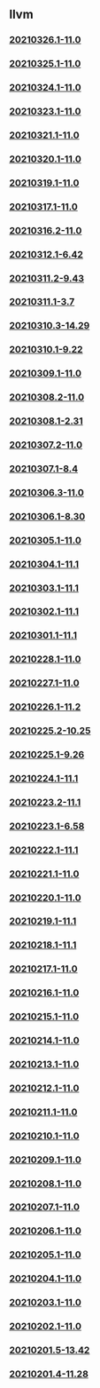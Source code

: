## llvm

### [20210326.1-11.0](20210326.1-11.0/index.html)
### [20210325.1-11.0](20210325.1-11.0/index.html)
### [20210324.1-11.0](20210324.1-11.0/index.html)
### [20210323.1-11.0](20210323.1-11.0/index.html)
### [20210321.1-11.0](20210321.1-11.0/index.html)
### [20210320.1-11.0](20210320.1-11.0/index.html)
### [20210319.1-11.0](20210319.1-11.0/index.html)
### [20210317.1-11.0](20210317.1-11.0/index.html)
### [20210316.2-11.0](20210316.2-11.0/index.html)
### [20210312.1-6.42](20210312.1-6.42/index.html)
### [20210311.2-9.43](20210311.2-9.43/index.html)
### [20210311.1-3.7](20210311.1-3.7/index.html)
### [20210310.3-14.29](20210310.3-14.29/index.html)
### [20210310.1-9.22](20210310.1-9.22/index.html)
### [20210309.1-11.0](20210309.1-11.0/index.html)
### [20210308.2-11.0](20210308.2-11.0/index.html)
### [20210308.1-2.31](20210308.1-2.31/index.html)
### [20210307.2-11.0](20210307.2-11.0/index.html)
### [20210307.1-8.4](20210307.1-8.4/index.html)
### [20210306.3-11.0](20210306.3-11.0/index.html)
### [20210306.1-8.30](20210306.1-8.30/index.html)
### [20210305.1-11.0](20210305.1-11.0/index.html)
### [20210304.1-11.1](20210304.1-11.1/index.html)
### [20210303.1-11.1](20210303.1-11.1/index.html)
### [20210302.1-11.1](20210302.1-11.1/index.html)
### [20210301.1-11.1](20210301.1-11.1/index.html)
### [20210228.1-11.0](20210228.1-11.0/index.html)
### [20210227.1-11.0](20210227.1-11.0/index.html)
### [20210226.1-11.2](20210226.1-11.2/index.html)
### [20210225.2-10.25](20210225.2-10.25/index.html)
### [20210225.1-9.26](20210225.1-9.26/index.html)
### [20210224.1-11.1](20210224.1-11.1/index.html)
### [20210223.2-11.1](20210223.2-11.1/index.html)
### [20210223.1-6.58](20210223.1-6.58/index.html)
### [20210222.1-11.1](20210222.1-11.1/index.html)
### [20210221.1-11.0](20210221.1-11.0/index.html)
### [20210220.1-11.0](20210220.1-11.0/index.html)
### [20210219.1-11.1](20210219.1-11.1/index.html)
### [20210218.1-11.1](20210218.1-11.1/index.html)
### [20210217.1-11.0](20210217.1-11.0/index.html)
### [20210216.1-11.0](20210216.1-11.0/index.html)
### [20210215.1-11.0](20210215.1-11.0/index.html)
### [20210214.1-11.0](20210214.1-11.0/index.html)
### [20210213.1-11.0](20210213.1-11.0/index.html)
### [20210212.1-11.0](20210212.1-11.0/index.html)
### [20210211.1-11.0](20210211.1-11.0/index.html)
### [20210210.1-11.0](20210210.1-11.0/index.html)
### [20210209.1-11.0](20210209.1-11.0/index.html)
### [20210208.1-11.0](20210208.1-11.0/index.html)
### [20210207.1-11.0](20210207.1-11.0/index.html)
### [20210206.1-11.0](20210206.1-11.0/index.html)
### [20210205.1-11.0](20210205.1-11.0/index.html)
### [20210204.1-11.0](20210204.1-11.0/index.html)
### [20210203.1-11.0](20210203.1-11.0/index.html)
### [20210202.1-11.0](20210202.1-11.0/index.html)
### [20210201.5-13.42](20210201.5-13.42/index.html)
### [20210201.4-11.28](20210201.4-11.28/index.html)

